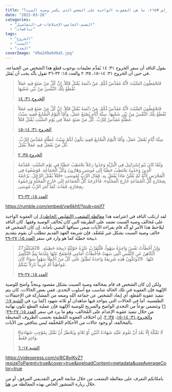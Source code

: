 ```yaml
---
title: "الإعتراض #٢٦٥، ما هي العقوبة الواجبة على الشخص الذي يكسر وصية السبت؟"
date: "2022-03-28"
categories: 
  - "القسم-الخامس-الإختلافات-في-التفاصيل"
  - "تناقضات"
tags: 
  - "الخروج"
  - "السبت"
  - "العدد"
coverImage: "d9a2d9a6d9a5.jpg"
---
```


يقول الناقد أن سفر الخروج ٣١: ١٤ يُقدِّم تعليمات بوجوب قطع هذا الشخص من الجماعة، في حين أن الخروج ٣١: ١٤-١٥، ٣٥: ٢ والعدد ١٥: ٣٢-٣٦ تقول بأنَّه يجب أن يُقتَل.

> فَتَحْفَظُونَ السَّبْتَ لأَنَّهُ مُقَدَّسٌ لَكُمْ. مَنْ دَنَّسَهُ يُقْتَلُ قَتْلاً. إِنَّ كُلَّ مَنْ صَنَعَ فِيهِ عَمَلاً تُقْطَعُ تِلْكَ النَّفْسُ مِنْ بَيْنِ شَعْبِهَا.
> 
> [الخروج ٣١: ١٤](https://my.bible.com/bible/101/EXO.31.14)

> فَتَحْفَظُونَ السَّبْتَ لأَنَّهُ مُقَدَّسٌ لَكُمْ. مَنْ دَنَّسَهُ يُقْتَلُ قَتْلاً. إِنَّ كُلَّ مَنْ صَنَعَ فِيهِ عَمَلاً تُقْطَعُ تِلْكَ النَّفْسُ مِنْ بَيْنِ شَعْبِهَا. سِتَّةَ أَيَّامٍ يُصْنَعُ عَمَلٌ، وَأَمَّا الْيَوْمُ الْسَّابِعُ فَفِيهِ سَبْتُ عُطْلَةٍ مُقَدَّسٌ لِلرَّبِّ. كُلُّ مَنْ صَنَعَ عَمَلاً فِي يَوْمِ السَّبْتِ يُقْتَلُ قَتْلاً.
> 
> [الخروج ٣١: ١٤-١٥](https://my.bible.com/bible/101/EXO.31.14-15)

> سِتَّةَ أَيَّامٍ يُعْمَلُ عَمَلٌ، وَأَمَّا الْيَوْمُ الْسَّابِعُ فَفِيهِ يَكُونُ لَكُمْ سَبْتُ عُطْلَةٍ مُقَدَّسٌ لِلرَّبِّ. كُلُّ مَنْ يَعْمَلُ فِيهِ عَمَلاً يُقْتَلُ.
> 
> [الخروج ٣٥: ٢](https://my.bible.com/bible/101/EXO.35.2)

> وَلَمَّا كَانَ بَنُو إِسْرَائِيلَ فِي الْبَرِّيَّةِ وَجَدُوا رَجُلاً يَحْتَطِبُ حَطَبًا فِي يَوْمِ السَّبْتِ. فَقَدَّمَهُ الَّذِينَ وَجَدُوهُ يَحْتَطِبُ حَطَبًا إِلَى مُوسَى وَهَارُونَ وَكُلِّ الْجَمَاعَةِ. فَوَضَعُوهُ فِي الْمَحْرَسِ لأَنَّهُ لَمْ يُعْلَنْ مَاذَا يُفْعَلُ بِهِ. فَقَالَ الرَّبُّ لِمُوسَى: «قَتْلاً يُقْتَلُ الرَّجُلُ. يَرْجُمُهُ بِحِجَارَةٍ كُلُّ الْجَمَاعَةِ خَارِجَ الْمَحَلَّةِ». فَأَخْرَجَهُ كُلُّ الْجَمَاعَةِ إِلَى خَارِجِ الْمَحَلَّةِ وَرَجَمُوهُ بِحِجَارَةٍ، فَمَاتَ كَمَا أَمَرَ الرَّبُّ مُوسَى.
> 
> [العدد ١٥: ٣٢-٣٦](https://my.bible.com/bible/101/NUM.15.32-36)

https://rumble.com/embed/vw6khf/?pub=pxif7

لقد ارتكب الناقد في اعتراضه هذا [مغالطة التشعب (التقليص الخاطئ).](https://reasonofhope.com/2019/07/25/bifurcation/) إن العقوبة الواجبة على مُخالف وصية السبت تعتمد على الطريقة التي كان يُخالف الوصية وفقها. كان الناقد ليلاحظ هذا الأمر لو أنَّه قام بقراءة الآيات ضمن سياقها النصي بأمانة. إن كان الشخص قد خالف وصية السبت بشكل غير مُتَعَمَّد، فإن شريعة العهد القديم تتطلب أن يقوم بتقديم ذبيحة خطيّة كما هو وارد في سفر [العدد ١٥: ٢٧-٢٩](https://my.bible.com/bible/101/NUM.15.27-29).

> 27وَإِنْ أَخْطَأَتْ نَفْسٌ وَاحِدَةٌ سَهْواً، فَلْتُقَرِّبْ عَنْزَةً حَوْلِيَّةً ذَبِيحَةَ خَطِيئَةٍ.  28فَيُكَفِّرُ الْكَاهِنُ عَنِ النَّفْسِ الَّتِي سَهَتْ فَأَخْطَأَتْ أَمَامِي فَأَصْفَحُ عَنْهَا عِنْدَمَا يَتِمُّ التَّكْفِيرُ عَنْهَا.  29وَتَكُونُ هَذِهِ شَرِيعَةً وَاحِدَةً تُطَبَّقُ عَلَى كُلِّ مَنْ أَخْطَأَ سَهْواً سَوَاءٌ كَانَ مُواطِناً أَمْ غَرِيباً نَازِلاً بَيْنَكُمْ.
> 
> [العدد ١٥: ٢٧-٢٩](https://my.bible.com/bible/101/NUM.15.27-29)

ولكن إن كان الشخص قد قام بمخالفة وصية السبت بشكل مقصود وبتحدٍّ واضح للوصية الإلهية فإن العقوبة في تلك الحالة تتناسب مع أسلوب التحدي. ففي بعض الحالات، كان يتم تنفيذ عقوبة القطع، أي إبعاد الشخص عن جماعة الله ومنعه من المشاركة في الإحتفالات الطقسية. أما في الحالات التي يتواجد فيها شاهدان أو ثلاثة شهود (كما يرد في [التثنية ١٧: ٦](https://my.bible.com/bible/101/DEU.17.6)) وتتضمن نوعاً من التحدي الواضح والصريح للوصية الإلهية فإن عملية القطع تكون نهائية من خلال تنفيذ عقوبة الإعدام على المُخالف، وهو ما يرد في سفر [العدد ١٥: ٢٧-٢٩](https://my.bible.com/bible/101/NUM.15.27-29)؛ و[الخروج ٣١: ١٤-١٥](https://my.bible.com/bible/101/EXO.31.14-15)، [٣٥: ٢](https://my.bible.com/bible/101/EXO.35.2). إن اختلاف العقوبة المُطبقة بحسب الظروف المحيطة بالمخالفة، أو وجود حالات من الأحكام المُخفَّفة ليس بتناقض بين الآيات.

> 6لَا تَقْتُلْهُ إِلّا بَعْدَ أَنْ تَقُومَ عَلَيْهِ شَهَادَةُ اثْنَيْنِ أَوْ ثَلاثَةٍ وَيُحْظَرُ أَنْ تَقْتُلَ بِمُوْجِبِ شَهَادَةِ وَاحِدٍ فَقَطْ.
> 
> [التثنية ١٧: ٦](https://my.bible.com/bible/101/DEU.17.6)

https://videopress.com/v/8C8yiKvZ?resizeToParent=true&cover=true&preloadContent=metadata&useAverageColor=true

بامكانكم التعرف على مغالطة التشعب من خلال متابعة العرض التقديمي المرفق، أو من خلال زيارة المنشور الخاص بهذه المغالطة من [هنا](https://reasonofhope.com/2019/07/25/bifurcation/).
